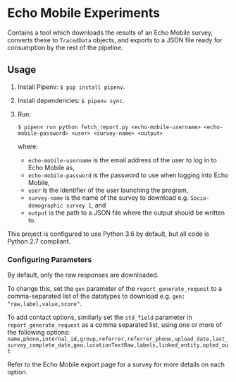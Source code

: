 # Echo Mobile Experiments
Contains a tool which downloads the results of an Echo Mobile survey, converts these to `TracedData` objects, and 
exports to a JSON file ready for consumption by the rest of the pipeline.

## Usage
1. Install Pipenv: `$ pip install pipenv`.

1. Install dependencies: `$ pipenv sync`.

1. Run:
   ```
   $ pipenv run python fetch_report.py <echo-mobile-username> <echo-mobile-password> <user> <survey-name> <output>
   ```
   where:
    - `echo-mobile-username` is the email address of the user to log in to Echo Mobile as,
    - `echo-mobile-password` is the password to use when logging into Echo Mobile,
    - `user` is the identifier of the user launching the program,
    - `survey-name` is the name of the survey to download e.g. `Socio-demographic survey 1`, and
    - `output` is the path to a JSON file where the output should be written to.
   
This project is configured to use Python 3.6 by default, but all code is Python 2.7 compliant.

### Configuring Parameters
By default, only the raw responses are downloaded.

To change this, set the `gen` parameter of the `report_generate_request` to a comma-separated list of the datatypes 
to download e.g. `gen: "raw,label,value,score"`.

To add contact options, similarly set the `std_field` parameter in `report_generate_request` as a comma separated list,
using one or more of the following options: 
`name,phone,internal_id,group,referrer,referrer_phone,upload_date,last_survey_complete_date,geo,locationTextRaw,labels,linked_entity,opted_out`

Refer to the Echo Mobile export page for a survey for more details on each option.
